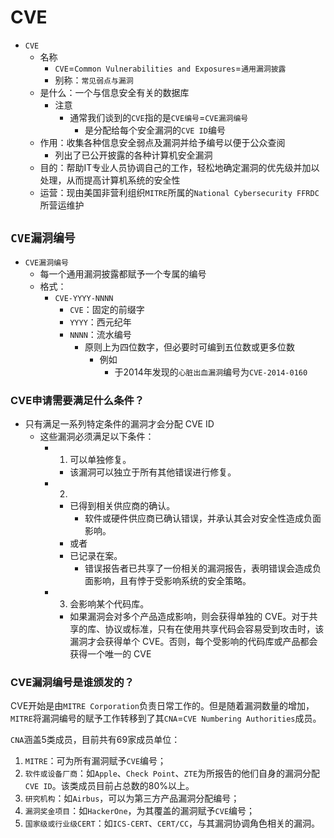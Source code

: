 # CVE

* `CVE`
  * 名称
    * `CVE`=`Common Vulnerabilities and Exposures`=`通用漏洞披露`
    * 别称：`常见弱点与漏洞`
  * 是什么：一个与信息安全有关的数据库
    * 注意
      * 通常我们谈到的`CVE`指的是`CVE编号`=`CVE漏洞编号`
        * 是分配给每个安全漏洞的`CVE ID`编号
  * 作用：收集各种信息安全弱点及漏洞并给予编号以便于公众查阅
    * 列出了已公开披露的各种计算机安全漏洞
  * 目的：帮助IT专业人员协调自己的工作，轻松地确定漏洞的优先级并加以处理，从而提高计算机系统的安全性
  * 运营：现由美国非营利组织`MITRE`所属的`National Cybersecurity FFRDC`所营运维护

## `CVE漏洞编号`

* `CVE漏洞编号`
  * 每一个通用漏洞披露都赋予一个专属的编号
  * 格式：
    * `CVE-YYYY-NNNN`
      * `CVE`：固定的前缀字
      * `YYYY`：西元纪年
      * `NNNN`：流水编号
        * 原则上为四位数字，但必要时可编到五位数或更多位数
          * 例如
            * 于2014年发现的`心脏出血漏洞`编号为`CVE-2014-0160`

### CVE申请需要满足什么条件？

* 只有满足一系列特定条件的漏洞才会分配 CVE ID
  * 这些漏洞必须满足以下条件：
    * 1. 可以单独修复。
      * 该漏洞可以独立于所有其他错误进行修复。
    * 2.
      * 已得到相关供应商的确认。
        * 软件或硬件供应商已确认错误，并承认其会对安全性造成负面影响。
      * 或者
      * 已记录在案。
        * 错误报告者已共享了一份相关的漏洞报告，表明错误会造成负面影响，且有悖于受影响系统的安全策略。
    * 3. 会影响某个代码库。
      * 如果漏洞会对多个产品造成影响，则会获得单独的 CVE。对于共享的库、协议或标准，只有在使用共享代码会容易受到攻击时，该漏洞才会获得单个 CVE。否则，每个受影响的代码库或产品都会获得一个唯一的 CVE

### CVE漏洞编号是谁颁发的？

CVE开始是由`MITRE Corporation`负责日常工作的。但是随着漏洞数量的增加，`MITRE`将漏洞编号的赋予工作转移到了其`CNA`=`CVE Numbering Authorities`成员。

`CNA`涵盖5类成员，目前共有69家成员单位：

1. `MITRE`：可为所有漏洞赋予`CVE`编号；
2. `软件或设备厂商`：如`Apple`、`Check Point`、`ZTE`为所报告的他们自身的漏洞分配`CVE ID`。该类成员目前占总数的80%以上。
3. `研究机构`：如`Airbus`，可以为第三方产品漏洞分配编号；
4. `漏洞奖金项目`：如`HackerOne`，为其覆盖的漏洞赋予`CVE`编号；
5. `国家级或行业级CERT`：如`ICS-CERT`、`CERT/CC`，与其漏洞协调角色相关的漏洞。

